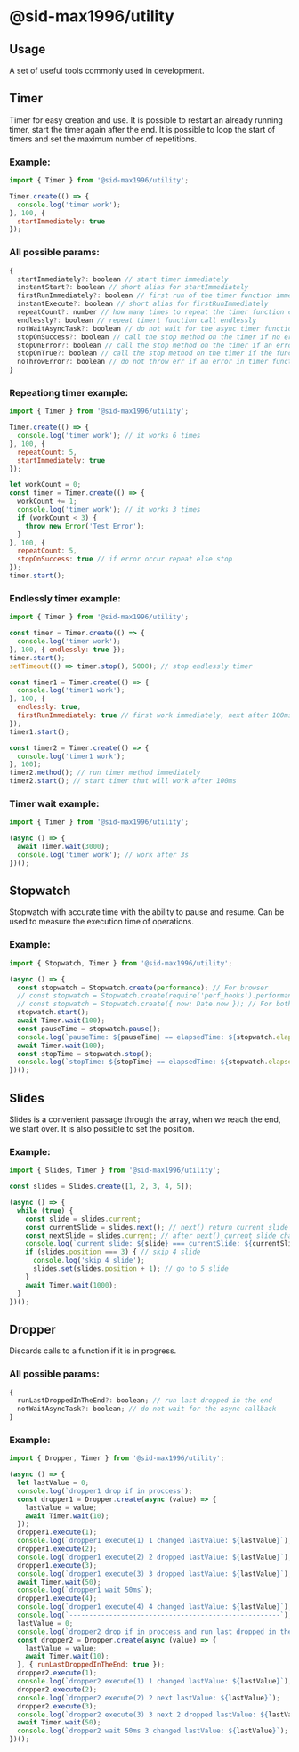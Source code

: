 # @sid-max1996/utility
## Usage
A set of useful tools commonly used in development.

## Timer
Timer for easy creation and use. It is possible to restart an already running timer, start the timer again after the end. It is possible to loop the start of timers and set the maximum number of repetitions.
### Example:
```javascript
import { Timer } from '@sid-max1996/utility';

Timer.create(() => {
  console.log('timer work');
}, 100, {
  startImmediately: true
});
```
### All possible params:
```javascript
{
  startImmediately?: boolean // start timer immediately
  instantStart?: boolean // short alias for startImmediately
  firstRunImmediately?: boolean // first run of the timer function immediately
  instantExecute?: boolean // short alias for firstRunImmediately
  repeatCount?: number // how many times to repeat the timer function call
  endlessly?: boolean // repeat timert function call endlessly
  notWaitAsyncTask?: boolean // do not wait for the async timer function to complete before starting the next timer
  stopOnSuccess?: boolean // call the stop method on the timer if no errors occur during timer function execution
  stopOnError?: boolean // call the stop method on the timer if an error occur during timer function execution
  stopOnTrue?: boolean // call the stop method on the timer if the function returns true
  noThrowError?: boolean // do not throw err if an error in timer function occur
}
```
### Repeationg timer example:
```javascript
import { Timer } from '@sid-max1996/utility';

Timer.create(() => {
  console.log('timer work'); // it works 6 times
}, 100, {
  repeatCount: 5,
  startImmediately: true
});

let workCount = 0;
const timer = Timer.create(() => {
  workCount += 1;
  console.log('timer work'); // it works 3 times
  if (workCount < 3) {
    throw new Error('Test Error');
  }
}, 100, {
  repeatCount: 5,
  stopOnSuccess: true // if error occur repeat else stop
});
timer.start();
```

### Endlessly timer example:
```javascript
import { Timer } from '@sid-max1996/utility';

const timer = Timer.create(() => {
  console.log('timer work');
}, 100, { endlessly: true });
timer.start();
setTimeout(() => timer.stop(), 5000); // stop endlessly timer

const timer1 = Timer.create(() => {
  console.log('timer1 work');
}, 100, {
  endlessly: true,
  firstRunImmediately: true // first work immediately, next after 100ms
});
timer1.start();

const timer2 = Timer.create(() => {
  console.log('timer1 work');
}, 100);
timer2.method(); // run timer method immediately
timer2.start(); // start timer that will work after 100ms 
```

### Timer wait example:
```javascript
import { Timer } from '@sid-max1996/utility';

(async () => {
  await Timer.wait(3000);
  console.log('timer work'); // work after 3s
})();
```

## Stopwatch
Stopwatch with accurate time with the ability to pause and resume. Can be used to measure the execution time of operations.
### Example:
```javascript
import { Stopwatch, Timer } from '@sid-max1996/utility';

(async () => {
  const stopwatch = Stopwatch.create(performance); // For browser
  // const stopwatch = Stopwatch.create(require('perf_hooks').performance); // For nodejs
  // const stopwatch = Stopwatch.create({ now: Date.now }); // For both less accurate!!!
  stopwatch.start();
  await Timer.wait(100);
  const pauseTime = stopwatch.pause();
  console.log(`pauseTime: ${pauseTime} == elapsedTime: ${stopwatch.elapsedTime}`);
  await Timer.wait(100);
  const stopTime = stopwatch.stop();
  console.log(`stopTime: ${stopTime} == elapsedTime: ${stopwatch.elapsedTime}`);
})();
```

## Slides
Slides is a convenient passage through the array, when we reach the end, we start over. It is also possible to set the position.
### Example:
```javascript
import { Slides, Timer } from '@sid-max1996/utility';

const slides = Slides.create([1, 2, 3, 4, 5]);

(async () => {
  while (true) {
    const slide = slides.current;
    const currentSlide = slides.next(); // next() return current slide
    const nextSlide = slides.current; // after next() current slide changed
    console.log(`current slide: ${slide} === currentSlide: ${currentSlide}, nextSlide: ${nextSlide}`);
    if (slides.position === 3) { // skip 4 slide
      console.log('skip 4 slide');
      slides.set(slides.position + 1); // go to 5 slide
    }
    await Timer.wait(1000);
  }
})();
```
## Dropper
Discards calls to a function if it is in progress.

### All possible params:
```javascript
{
  runLastDroppedInTheEnd?: boolean; // run last dropped in the end
  notWaitAsyncTask?: boolean; // do not wait for the async callback
}
```
### Example:
```javascript
import { Dropper, Timer } from '@sid-max1996/utility';

(async () => {
  let lastValue = 0;
  console.log(`dropper1 drop if in proccess`);
  const dropper1 = Dropper.create(async (value) => {
    lastValue = value;
    await Timer.wait(10);
  });
  dropper1.execute(1);
  console.log(`dropper1 execute(1) 1 changed lastValue: ${lastValue}`);
  dropper1.execute(2);
  console.log(`dropper1 execute(2) 2 dropped lastValue: ${lastValue}`);
  dropper1.execute(3);
  console.log(`dropper1 execute(3) 3 dropped lastValue: ${lastValue}`);
  await Timer.wait(50);
  console.log(`dropper1 wait 50ms`);
  dropper1.execute(4);
  console.log(`dropper1 execute(4) 4 changed lastValue: ${lastValue}`);
  console.log(`-----------------------------------------------------`);
  lastValue = 0;
  console.log(`dropper2 drop if in proccess and run last dropped in the end`);
  const dropper2 = Dropper.create(async (value) => {
    lastValue = value;
    await Timer.wait(10);
  }, { runLastDroppedInTheEnd: true });
  dropper2.execute(1);
  console.log(`dropper2 execute(1) 1 changed lastValue: ${lastValue}`);
  dropper2.execute(2);
  console.log(`dropper2 execute(2) 2 next lastValue: ${lastValue}`);
  dropper2.execute(3);
  console.log(`dropper2 execute(3) 3 next 2 dropped lastValue: ${lastValue}`);
  await Timer.wait(50);
  console.log(`dropper2 wait 50ms 3 changed lastValue: ${lastValue}`);
})();
```
